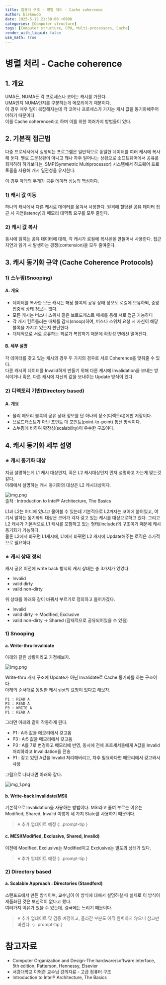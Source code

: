 ```yaml
---
title: 컴퓨터 구조 - 병렬 처리 - Cache coherence
author: blakewoo
date: 2025-5-12 21:30:00 +0900
categories: [Computer structure]
tags: [Computer structure, CPU, Multi-processors, Cache] 
render_with_liquid: false
use_math: true
---
```


# 병렬 처리 - Cache coherence
## 1. 개요
UMA든, NUMA든 각 프로세스나 코어는 캐시를 가진다.   
UMA인지 NUMA인지를 구분하는게 메모리이기 때문이다.   
이 경우 매우 일이 복잡해지는데 각 코어나 프로세스가 가지는 캐시 값을 동기화해주어야하기 때문이다.   
이를 Cache coherence라고 하며 이를 위한 여러가지 방법들이 있다.

## 2. 기본적 접근법
다중 프로세서에서 실행되는 프로그램은 일반적으로 동일한 데이터를 여러 캐시에 복사해 둔다.
별로 드문상황이 아니고 꽤나 자주 일어나는 상황으로 소프트웨어에서 공유를 회피하려 하기보다는,
SMP(Symmetric Multiprocessor) 시스템에서 하드웨어 프로토콜을 사용해 캐시 일관성을 유지한다.

이 경우 아래의 두개가 공유 데이터 성능의 핵심이다.

### 1) 캐시 값 이동
하나의 캐시에서 다른 캐시로 데이터를 옮겨서 사용한다.
원격에 할당된 공유 데이터 접근 시 지연(latency)과 메모리 대역폭 요구를 모두 줄인다.

### 2) 캐시 값 복사
동시에 읽히는 공유 데이터에 대해, 각 캐시가 로컬에 복사본을 만들어서 사용한다.
접근 지연과 읽기 시 발생하는 경쟁(contension)을 모두 줄여준다.

## 3. 캐시 동기화 규약 (Cache Coherence Protocols)

### 1) 스누핑(Snooping)
#### A. 개요
- 데이터를 복사한 모든 캐시는 해당 블록의 공유 상태 정보도 로컬에 보유하되, 중앙집중식 상태 정보는 없다.
- 모든 캐시는 버스나 스위치 같은 브로드캐스트 매체를 통해 서로 접근 가능하다
- 각 캐시 컨트롤러는 매체를 감시(snoop)하여, 버스나 스위치 요청 시 자신이 해당 블록을 가지고 있는지 판단한다.
- 대체적으로 서로 공유하는 회로가 복잡하기 때문에 확장성 면에선 떨어진다.

#### B. 세부 설명
각 데이터를 갖고 있는 캐시의 경우 두 가지의 경우로 서로 Coherence를 맞춰줄 수 있다.   
다른 캐시의 데이터를 Invalid하게 만들기 위해 다른 캐시에 Invalidation을 보내는 방식이거나
혹은, 다른 캐시에 자신의 값을 보내주는 Update 방식이 있다.

### 2) 디렉토리 기반(Directory based)
#### A. 개요
- 물리 메모리 블록의 공유 상태 정보를 단 하나의 장소(디렉토리)에만 저장이다.
- 브로드캐스트가 아닌 포인트 대 포인트(point-to-point) 통신 방식이다.
- 스누핑에 비하여 확장성(scalability)이 우수한 구조이다.


## 4. 캐시 동기화 세부 설명
### ※ 캐시 동기화 대상
지금 설명하는게 L1 캐시 대상인지, 혹은 L2 캐시대상인지 먼저 설명하고 가는게 맞는것 같다.   
아래에서 설명하는 캐시 동기화의 대상은 L2 캐시대상이다.   

![img.png](/assets/blog/cs/parallel/cache_coherence/img_2.png)    
출처 : Introduction to Intel® Architecture, The Basics

L1과 L2는 어디에 있냐고 물어볼 수 있는데 기본적으로 L2까지는 코어에 붙어있고,
여기서 말하는 동기화의 대상은 코어가 각자 갖고 있는 캐시를 대상으로하고 있다.
그리고 L2 캐시가 기본적으로 L1 캐시를 포함하고 있는 형태(Include)의 구조이기 때문에 캐시 동기화가 가능하다.    
물론 L2에서 바뀌면 L1캐시에, L1에서 바뀌면 L2 캐시에 Update해주는 로직은 추가적으로 필요하다.


### ※ 캐시 상태 정의
캐시 공유 이전에 write back 방식의 캐시 상태는 총 3가지가 있었다.
- Invalid
- valid dirty
- valid non-dirty

위 상태를 아래와 같이 바꿔서 부르기로 정의하고 들어가겠다.
- Invalid
- valid dirty -> Modified, Exclusive
- valid non-dirty -> Shared (잠재적으로 공유되어있을 수 있음)
### 1) Snooping
#### a. Write-thru Invalidate
아래와 같은 상황이라고 가정해보자.

![img.png](/assets/blog/cs/parallel/cache_coherence/img.png)

Write-thru 캐시 구조에 Update가 아닌 Invalidate로 Cache 동기화를 하는 구조이다.   
아래의 순서대로 동일한 캐시 slot의 요청이 있다고 해보자.

```
P1 : READ A
P3 : READ A
P3 : WRITE A
P1 : READ A
```
그러면 아래와 같이 작동하게 된다.

- P1 : A:5 값을 메모리에서 갖고옴
- P3 : A:5 값을 메모리에서 갖고옴
- P3 : A를 7로 변경하고 메모리에 반영, 동시에 전체 프로세서들에게 A값을 Invalid 처리하라고 Invalidation을 전송
- P1 : 갖고 있던 A값을 Invalid 처리해버리고, 차후 필요하다면 메모리에서 갖고와서 사용

그림으로 나타내면 아래와 같다.

![img_1.png](/assets/blog/cs/parallel/cache_coherence/img_1.png)

#### b. Write-back Invalidate(MSI)
기본적으로 Invalidation을 사용하는 방법이다.
MSI라고 줄여 부르는 이유는 Modified, Shared, Invalid 이렇게 세 가지 State를 사용하기 때문이다.


> ※ 추가 업데이트 예정
{: .prompt-tip }


#### c. MESI(Modified, Exclusive, Shared, Invalid)
이전에 Modified, Exclusive는 Modified이고 Exclusive는 별도의 상태가 있다.

> ※ 추가 업데이트 예정
{: .prompt-tip }

### 2) Directory based
#### a. Scalable Approach : Directories (Standford)
스탠포드에서 만든 방식이며, 교수님이 이 방식에 대해서 설명하실 때 실제로 이 방식이 제품화된 것은 보신적이 없다고 했다.   
여러가지 이유가 있을 수 있는데, 결국에는 느리기 때문이다.


> ※ 추가 업데이트 및 검증 예정이고, 올라간 부분도 아직 완벽하지 않으니 참고만 바란다.
{: .prompt-tip }


# 참고자료
- Computer Organization and Design-The hardware/software interface, 5th edition, Patterson, Hennessy, Elsevier
- 서강대학교 이혁준 교수님 강의자료 - 고급 컴퓨터 구조
- Introduction to Intel® Architecture, The Basics
